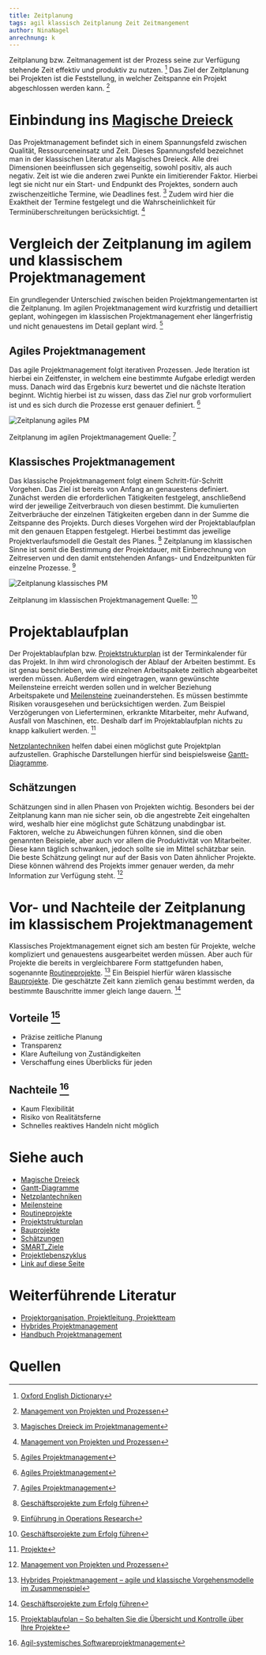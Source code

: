 ```yaml
---
title: Zeitplanung
tags: agil klassisch Zeitplanung Zeit Zeitmangement
author: NinaNagel
anrechnung: k 
---
```


Zeitplanung bzw. Zeitmanagement ist der Prozess seine zur Verfügung stehende Zeit effektiv und produktiv zu nutzen. [^1] 
Das Ziel der Zeitplanung bei Projekten ist die Feststellung, in welcher Zeitspanne ein Projekt abgeschlossen werden kann. [^2]


# Einbindung ins [Magische Dreieck](Magisches_Dreieck.md)
Das Projektmanagement befindet sich in einem Spannungsfeld zwischen Qualität, Ressourceneinsatz und Zeit. Dieses Spannungsfeld bezeichnet man in der klassischen Literatur als Magisches Dreieck. Alle drei Dimensionen beeinflussen sich gegenseitig, sowohl positiv, als auch negativ. Zeit ist wie die anderen zwei Punkte ein limitierender Faktor. Hierbei legt sie nicht nur ein Start- und Endpunkt des Projektes, sondern auch zwischenzeitliche Termine, wie Deadlines fest. [^3]
Zudem wird hier die Exaktheit der Termine festgelegt und die Wahrscheinlichkeit für Terminüberschreitungen berücksichtigt. [^2]


# Vergleich der Zeitplanung im agilem und klassischem Projektmanagement

Ein grundlegender Unterschied zwischen beiden Projektmangementarten ist die Zeitplanung. Im agilen Projektmanagement wird kurzfristig und detailliert geplant, wohingegen im klassischen Projektmanagement eher längerfristig und nicht genauestens im Detail geplant wird. [^4]

## Agiles Projektmanagement
Das agile Projektmanagement folgt iterativen Prozessen. Jede Iteration ist hierbei ein Zeitfenster, in welchem eine bestimmte Aufgabe erledigt werden muss. Danach wird das Ergebnis kurz bewertet und die nächste Iteration beginnt. Wichtig hierbei ist zu wissen, dass das Ziel nur grob vorformuliert ist und es sich durch die Prozesse erst genauer definiert. [^4]

![Zeitplanung agiles PM](/kb/Zeitplanung/Agiles_PM_03.jpg)

Zeitplanung im agilen Projektmanagement
Quelle: [^4]

## Klassisches Projektmanagement
Das klassische Projektmanagement folgt einem Schritt-für-Schritt Vorgehen. Das Ziel ist bereits von Anfang an genauestens definiert. Zunächst werden die erforderlichen Tätigkeiten festgelegt, anschließend wird der jeweilige Zeitverbrauch von diesen bestimmt. Die kumulierten Zeitverbräuche der einzelnen Tätigkeiten ergeben dann in der Summe die Zeitspanne des Projekts. Durch dieses Vorgehen wird der Projektablaufplan mit den genauen Etappen festgelegt. Hierbei bestimmt das jeweilige Projektverlaufsmodell die Gestalt des Planes. [^5]
Zeitplanung im klassischen Sinne ist somit die Bestimmung der Projektdauer, mit Einberechnung von Zeitreserven und den damit entstehenden Anfangs- und Endzeitpunkten für einzelne Prozesse. [^6]

![Zeitplanung klassisches PM](/kb/Zeitplanung/Klassisches_PM_03.jpg) 

Zeitplanung im klassischen Projektmanagement
Quelle: [^5]

# Projektablaufplan
Der Projektablaufplan bzw. [Projektstrukturplan](Projektstrukturplan.md) ist der Terminkalender für das Projekt. In ihm wird chronologisch der Ablauf der Arbeiten bestimmt. Es ist genau beschrieben, wie die einzelnen Arbeitspakete zeitlich abgearbeitet werden müssen. Außerdem wird eingetragen, wann gewünschte Meilensteine erreicht werden sollen und in welcher Beziehung Arbeitspakete und [Meilensteine](Meilensteine.md) zueinanderstehen. 
Es müssen bestimmte Risiken vorausgesehen und berücksichtigen werden. Zum Beispiel Verzögerungen von Lieferterminen, erkrankte Mitarbeiter, mehr Aufwand, Ausfall von Maschinen, etc. Deshalb darf im Projektablaufplan nichts zu knapp kalkuliert werden. [^7]

[Netzplantechniken](Netzplantechnik.md) helfen dabei einen möglichst gute Projektplan aufzustellen. Graphische Darstellungen hierfür sind beispielsweise  [Gantt-Diagramme](Gantt_Diagramme.md).

## Schätzungen
Schätzungen sind in allen Phasen von Projekten wichtig. Besonders bei der Zeitplanung kann man nie sicher sein, ob die angestrebte Zeit eingehalten wird, weshalb hier eine möglichst gute Schätzung unabdingbar ist. Faktoren, welche zu Abweichungen führen können, sind die oben genannten Beispiele, aber auch vor allem die Produktivität von Mitarbeiter. Diese kann täglich schwanken, jedoch sollte sie im Mittel schätzbar sein. 
Die beste Schätzung gelingt nur auf der Basis von Daten ähnlicher Projekte. Diese können während des Projekts immer genauer werden, da mehr Information zur Verfügung steht. [^2]

# Vor- und Nachteile der Zeitplanung im klassischem Projektmanagement
Klassisches Projektmanagement eignet sich am besten für Projekte, welche kompliziert und genauestens ausgearbeitet werden müssen. Aber auch für Projekte die bereits in vergleichbarere Form stattgefunden haben, sogenannte [Routineprojekte](Routineprojekte.md). [^8] 
Ein Beispiel hierfür wären klassische [Bauprojekte](Bauprojekte.md). Die geschätzte Zeit kann ziemlich genau bestimmt werden, da bestimmte Bauschritte immer gleich lange dauern. [^5]

## Vorteile [^9]
*	Präzise zeitliche Planung
*	Transparenz
*	Klare Aufteilung von Zuständigkeiten
*	Verschaffung eines Überblicks für jeden

## Nachteile [^10]
*	Kaum Flexibilität 
*	Risiko von Realitätsferne 
* Schnelles reaktives Handeln nicht möglich


# Siehe auch

* [Magische Dreieck](Magisches_Dreieck.md)
* [Gantt-Diagramme](Gantt_Diagramme.md)
* [Netzplantechniken](Netzplantechnik.md)
* [Meilensteine](Meilensteine.md)
* [Routineprojekte](Routineprojekte.md)
* [Projektstrukturplan](Projektstrukturplan.md)
* [Bauprojekte](Bauprojekte.md)
* [Schätzungen](Schaetzverfahren_Aufwaende.md)
* [SMART_Ziele](SMART_Ziele.md)
* [Projektlebenszyklus](Projekt_Lebenszyklus.md)
* [Link auf diese Seite](Zeitplanung.md)

# Weiterführende Literatur

* [Projektorganisation, Projektleitung, Projektteam](https://link.springer.com/content/pdf/10.1007/978-3-658-30085-2_3.pdf)
* [Hybrides Projektmanagement](https://www.degruyter.com/document/doi/10.3139/104.112075/html)
* [Handbuch Projektmanagement](https://link.springer.com/content/pdf/10.1007/978-3-662-57878-0.pdf)

# Quellen

[^1]: [Oxford English Dictionary](https://www.oed.com/view/Entry/202100?redirectedFrom=Time+Management#eid261247456)
[^2]: [Management von Projekten und Prozessen](https://link.springer.com/content/pdf/10.1007/978-3-8348-9338-3_2.pdf)
[^3]: [Magisches Dreieck im Projektmanagement](https://www.factro.de/blog/magisches-dreieck/)
[^4]: [Agiles Projektmanagement](https://link.springer.com/content/pdf/10.1007/BF03341189.pdf)
[^5]: [Geschäftsprojekte zum Erfolg führen](https://link.springer.com/content/pdf/10.1007%2F978-3-540-72051-5.pdf)
[^6]: [Einführung in Operations Research](https://link.springer.com/content/pdf/10.1007%2F978-3-662-48216-2.pdf)
[^7]: [Projekte](https://link.springer.com/content/pdf/10.1007/978-3-8274-2240-8_4.pdf)
[^8]: [Hybrides Projektmanagement – agile und klassische Vorgehensmodelle im Zusammenspiel](https://link.springer.com/content/pdf/10.1007/BF03340857.pdf)
[^9]: [Projektablaufplan – So behalten Sie die Übersicht und Kontrolle über Ihre Projekte](https://filestage.io/de/blog/projektablaufplan/)
[^10]: [Agil-systemisches Softwareprojektmanagement](https://link.springer.com/content/pdf/10.1007%2F978-3-8349-4202-9.pdf)

